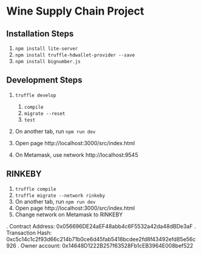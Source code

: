 # Wine Supply Chain Project

## Installation Steps

1. ```npm install lite-server```
1. ```npm install truffle-hdwallet-provider --save```
1. ```npm install bignumber.js```

## Development Steps

1. ```truffle develop```
    1. ```compile```
    1. ```migrate --reset``` 
    1. ```test```

1. On another tab, run ```npm run dev```
1. Open page http://localhost:3000/src/index.html
1. On Metamask, use network http://localhost:9545

## RINKEBY 

1. ```truffle compile```
1. ```truffle migrate --network rinkeby```
1. On another tab, run ```npm run dev```
1. Open page http://localhost:3000/src/index.html
1. Change network on Metamask to RINKEBY

. Contract Address: 0x056696DE24aEF48abb4c6F5532a42da48dBDe3aF
. Transaction Hash: 0xc5c14c1c2f93d66c214b71b0ce6d45fab5418bcdee2fd8f43492efd85e56c926
. Owner account: 0x14648D1222B257f63528Fb1cEB3964E008bef522

